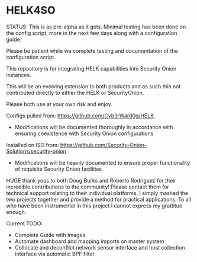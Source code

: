 # HELK4SO
STATUS: This is as pre-alpha as it gets. Minimal testing has been done on the config script, more in the next few days along with a configuration guide. 

Please be patient while we complete testing and documentation of the configuration script.

This repository is for integrating HELK capabilities into Security Onion instances.

This will be an evolving extension to both products and as such this not contributed directly to either the HELK or SecurityOnion.

Please both use at your own risk and enjoy.


Configs pulled from: https://github.com/Cyb3rWard0g/HELK
 - Modifications will be documented thoroughly in accordance with ensuring coexistence with Security Onion configurations

Installed on ISO from: https://github.com/Security-Onion-Solutions/security-onion
 - Modifications will be heavily documented to ensure proper functionality of requisite Security Onion facilities

HUGE thank yous to both Doug Burks and Roberto Rodriguez for their incredible contributions to the community! Please contact them  for technical support relating to their individual platforms.  I simply mashed the two projects together and provide a method for practical applications.  To all who have been instrumental in this project I cannot express my grattitue enough. 

Current TODO:
- Complete Guide with Images
- Automate dashboard and mapping imports on master system
- Collocate and deconflict network sensor interface and host collection interface via automatic BPF filter
